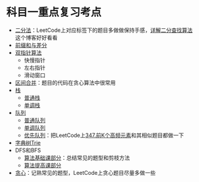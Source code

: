 # 科目一重点复习考点

+ [二分法](第01章_基础算法.md#二二分法)：LeetCode上对应标签下的题目多做做保持手感，[详解二分查找算法](第01章_基础算法/详解二分查找算法.md)这个博客好好看看
+ [前缀和与差分](第01章_基础算法/前缀和与差分.md)
+ [双指针算法](第01章_基础算法/双指针算法.md)
  + 快慢指针
  + 左右指针
  + 滑动窗口
+ [区间合并](第01章_基础算法.md#八区间合并)：题目的代码在贪心算法中很常用
+ [栈](第02章_数据结构.md#2栈)
  + [普通栈](第02章_数据结构.md#21-普通栈)
  + [单调栈](第02章_数据结构/单调栈.md)
+ [队列](第02章_数据结构.md#3队列)
  + [普通队列](第02章_数据结构.md#31-普通队列)
  + [单调队列](第02章_数据结构/单调队列.md)
  + [优先队列](../../Part2Basic/第08章_堆和优先队列.md)：把LeetCode上[347.前K个高频元素](https://leetcode-cn.com/problems/top-k-frequent-elements/)和其相似题目都做一下
+ [字典树Trie](../../Part2Basic/第10章_Trie字典树.md)
+ DFS和BFS
  + [算法基础课部分](第03章_搜索与图论.md)：总结常见的题型和剪枝方法
  + [算法提高课部分](../02_算法提高课/第02章_搜索)
+ [贪心](01_算法基础课/第06章_贪心算法.md)：记熟常见的题型，LeetCode上贪心题目尽量多做一些
